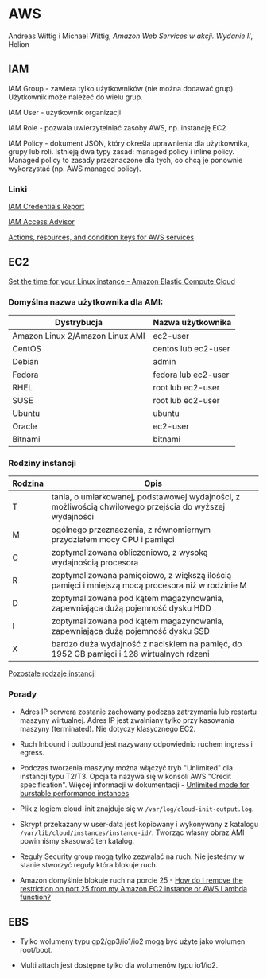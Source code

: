 # AWS

Andreas Wittig i Michael Wittig, _Amazon Web Services w akcji. Wydanie II_, Helion

## IAM

IAM Group - zawiera tylko użytkowników (nie można dodawać grup). Użytkownik może należeć do wielu grup.

IAM User - użytkownik organizacji

IAM Role - pozwala uwierzytelniać zasoby AWS, np. instancję EC2

IAM Policy - dokument JSON, który określa uprawnienia dla użytkownika, grupy lub roli. Istnieją dwa typy zasad: managed policy i inline policy.
Managed policy to zasady przeznaczone dla tych, co chcą je ponownie wykorzystać (np. AWS managed policy).


### Linki

[IAM Credentials Report](https://docs.aws.amazon.com/IAM/latest/UserGuide/id_credentials_getting-report.html#getting-credential-reports-console)

[IAM Access Advisor](https://docs.aws.amazon.com/IAM/latest/UserGuide/what-is-access-analyzer.html)

[Actions, resources, and condition keys for AWS services](https://docs.aws.amazon.com/service-authorization/latest/reference/reference_policies_actions-resources-contextkeys.html)

## EC2

[Set the time for your Linux instance - Amazon Elastic Compute Cloud](https://docs.aws.amazon.com/AWSEC2/latest/UserGuide/set-time.html)

### Domyślna nazwa użytkownika dla AMI:

| Dystrybucja  | Nazwa użytkownika  |
|---|---|
| Amazon Linux 2/Amazon Linux AMI  | ec2-user  |
| CentOS  | centos lub ec2-user  |
| Debian  | admin  |
| Fedora  | fedora lub ec2-user  |
| RHEL  | root lub ec2-user  |
| SUSE  | root lub ec2-user  |
| Ubuntu  | ubuntu  |
| Oracle  | ec2-user  |
| Bitnami | bitnami  |

### Rodziny instancji

| Rodzina | Opis |
|---|---|
| T | tania, o umiarkowanej, podstawowej wydajności, z możliwością chwilowego przejścia do wyższej wydajności |
| M | ogólnego przeznaczenia, z równomiernym przydziałem mocy CPU i pamięci |
| C | zoptymalizowana obliczeniowo, z wysoką wydajnością procesora |
| R | zoptymalizowana pamięciowo, z większą ilością pamięci i mniejszą mocą procesora niż w rodzinie M |
| D | zoptymalizowana pod kątem magazynowania, zapewniająca dużą pojemność dysku HDD |
| I | zoptymalizowana pod kątem magazynowania, zapewniająca dużą pojemność dysku SSD |
| X | bardzo duża wydajność z naciskiem na pamięć, do 1952 GB pamięci i 128 wirtualnych rdzeni |

[Pozostałe rodzaje instancji](https://aws.amazon.com/ec2/instance-types/)

### Porady

* Adres IP serwera zostanie zachowany podczas zatrzymania lub restartu maszyny wirtualnej. Adres IP jest zwalniany tylko przy kasowania maszyny (terminated). Nie dotyczy klasycznego EC2.

* Ruch Inbound i outbound jest nazywany odpowiednio ruchem ingress i egress.

* Podczas tworzenia maszyny można włączyć tryb "Unlimited" dla instancji typu T2/T3. Opcja ta nazywa się w konsoli AWS "Credit specification". Więcej informacji w dokumentacji - [Unlimited mode for burstable performance instances](https://docs.aws.amazon.com/AWSEC2/latest/UserGuide/burstable-performance-instances-unlimited-mode.html)

* Plik z logiem cloud-init znajduje się w `/var/log/cloud-init-output.log`.

* Skrypt przekazany w user-data jest kopiowany i wykonywany z katalogu `/var/lib/cloud/instances/instance-id/`. Tworząc własny obraz AMI powinniśmy skasować ten katalog.

* Reguły Security group mogą tylko zezwalać na ruch. Nie jesteśmy w stanie stworzyć reguły która blokuje ruch.

* Amazon domyślnie blokuje ruch na porcie 25 - [How do I remove the restriction on port 25 from my Amazon EC2 instance or AWS Lambda function?](https://aws.amazon.com/premiumsupport/knowledge-center/ec2-port-25-throttle/)

## EBS

* Tylko wolumeny typu gp2/gp3/io1/io2 mogą być użyte jako wolumen root/boot.

* Multi attach jest dostępne tylko dla wolumenów typu io1/io2.
